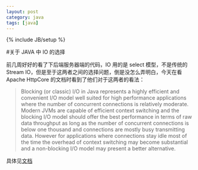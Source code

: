 ```yaml
---
layout: post
category: java
tags: [java]
---
```

{% include JB/setup %}

#关于 JAVA 中 IO 的选择

前几周好好的看了下后端服务器端的代码，IO 用的是 select 模型，不是传统的 Stream IO，但是至于这两者之间的选择问题，倒是没怎么弄明白，今天在看 Apache HttpCore 的文档时看到了他们对于这两者的看法：

>Blocking (or classic) I/O in Java represents a highly efficient and convenient I/O model well suited for high performance applications where the number of concurrent connections is relatively moderate. Modern JVMs are capable of efficient context switching and the blocking I/O model should offer the best performance in terms of raw data throughput as long as the number of concurrent connections is below one thousand and connections are mostly busy transmitting data. However for applications where connections stay idle most of the time the overhead of context switching may become substantial and a non-blocking I/O model may present a better alternative.

具体见[文档](http://hc.apache.org/httpcomponents-core-4.4.x/tutorial/html/blocking-io.html)